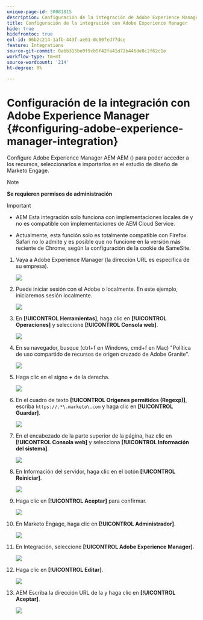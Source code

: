 ```yaml
---
unique-page-id: 30081815
description: Configuración de la integración de Adobe Experience Manager - Documentos de Marketo - Documentación del producto
title: Configuración de la integración con Adobe Experience Manager
hide: true
hidefromtoc: true
exl-id: 06b2c214-1afb-443f-ae01-0c00fed77dce
feature: Integrations
source-git-commit: 0abb315be0f9cb5f42fa41d72b446de8c2f62c1e
workflow-type: tm+mt
source-wordcount: '214'
ht-degree: 0%

---
```


# Configuración de la integración con Adobe Experience Manager {#configuring-adobe-experience-manager-integration}

Configure Adobe Experience Manager AEM AEM () para poder acceder a los recursos, seleccionarlos e importarlos en el estudio de diseño de Marketo Engage.

>[!NOTE]
>
>**Se requieren permisos de administración**

>[!IMPORTANT]
>
>* AEM Esta integración solo funciona con implementaciones locales de y no es compatible con implementaciones de AEM Cloud Service.
>
>* Actualmente, esta función solo es totalmente compatible con Firefox. Safari no lo admite y es posible que no funcione en la versión más reciente de Chrome, según la configuración de la cookie de SameSite.

1. Vaya a Adobe Experience Manager (la dirección URL es específica de su empresa).

   ![](assets/one.png)

1. Puede iniciar sesión con el Adobe o localmente. En este ejemplo, iniciaremos sesión localmente.

   ![](assets/two.png)

1. En **[!UICONTROL Herramientas]**, haga clic en **[!UICONTROL Operaciones]** y seleccione **[!UICONTROL Consola web]**.

   ![](assets/2a.png)

1. En su navegador, busque (ctrl+f en Windows, cmd+f en Mac) &quot;Política de uso compartido de recursos de origen cruzado de Adobe Granite&quot;.

   ![](assets/three.png)

1. Haga clic en el signo **+** de la derecha.

   ![](assets/four.png)

1. En el cuadro de texto **[!UICONTROL Orígenes permitidos (Regexp)]**, escriba `https://.*\.marketo\.com` y haga clic en **[!UICONTROL Guardar]**.

   ![](assets/five-psd.png)

1. En el encabezado de la parte superior de la página, haz clic en **[!UICONTROL Consola web]** y selecciona **[!UICONTROL Información del sistema]**.

   ![](assets/six.png)

1. En Información del servidor, haga clic en el botón **[!UICONTROL Reiniciar]**.

   ![](assets/seven.png)

1. Haga clic en **[!UICONTROL Aceptar]** para confirmar.

   ![](assets/eight.png)

1. En Marketo Engage, haga clic en **[!UICONTROL Administrador]**.

   ![](assets/nine.png)

1. En Integración, seleccione **[!UICONTROL Adobe Experience Manager]**.

   ![](assets/ten.png)

1. Haga clic en **[!UICONTROL Editar]**.

   ![](assets/eleven.png)

1. AEM Escriba la dirección URL de la y haga clic en **[!UICONTROL Aceptar]**.

   ![](assets/twelve.png)
